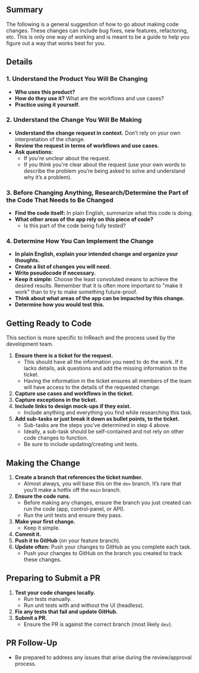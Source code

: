 ## Summary
The following is a general suggestion of how to go about making code changes. These changes can include bug fixes, new features, refactoring, etc. This is only one way of working and is meant to be a guide to help you figure out a way that works best for you.

## Details

### 1. Understand the Product You Will Be Changing
- **Who uses this product?**
- **How do they use it?** What are the workflows and use cases?
- **Practice using it yourself.**

### 2. Understand the Change You Will Be Making
- **Understand the change request in context.** Don’t rely on your own interpretation of the change.
- **Review the request in terms of workflows and use cases.**
- **Ask questions:**
  - If you're unclear about the request.
  - If you think you're clear about the request (use your own words to describe the problem you’re being asked to solve and understand why it’s a problem).

### 3. Before Changing Anything, Research/Determine the Part of the Code That Needs to Be Changed
- **Find the code itself:** In plain English, summarize what this code is doing.
- **What other areas of the app rely on this piece of code?**
  - Is this part of the code being fully tested?

### 4. Determine How You Can Implement the Change
- **In plain English, explain your intended change and organize your thoughts.**
- **Create a list of changes you will need.**
- **Write pseudocode if necessary.**
- **Keep it simple:** Choose the least convoluted means to achieve the desired results. Remember that it is often more important to "make it work" than to try to make something future-proof.
- **Think about what areas of the app can be impacted by this change.**
- **Determine how you would test this.**

## Getting Ready to Code
This section is more specific to InReach and the process used by the development team.

1. **Ensure there is a ticket for the request.**
   - This should have all the information you need to do the work. If it lacks details, ask questions and add the missing information to the ticket.
   - Having the information in the ticket ensures all members of the team will have access to the details of the requested change.
2. **Capture use cases and workflows in the ticket.**
3. **Capture exceptions in the ticket.**
4. **Include links to design mock-ups if they exist.**
   - Include anything and everything you find while researching this task.
5. **Add sub-tasks or just break it down as bullet points, to the ticket.**
   - Sub-tasks are the steps you've determined in step 4 above.
   - Ideally, a sub-task should be self-contained and not rely on other code changes to function.
   - Be sure to include updating/creating unit tests.

## Making the Change

1. **Create a branch that references the ticket number.**
   - Almost always, you will base this on the `dev` branch. It’s rare that you’ll make a hotfix off the `main` branch.
2. **Ensure the code runs.**
   - Before making any changes, ensure the branch you just created can run the code (app, control-panel, or API).
   - Run the unit tests and ensure they pass.
3. **Make your first change.**
   - Keep it simple.
4. **Commit it.**
5. **Push it to GitHub** (on your feature branch).
6. **Update often:** Push your changes to GitHub as you complete each task.
   - Push your changes to GitHub on the branch you created to track these changes.

## Preparing to Submit a PR

1. **Test your code changes locally.**
   - Run tests manually.
   - Run unit tests with and without the UI (headless).
2. **Fix any tests that fail and update GitHub.**
3. **Submit a PR.**
   - Ensure the PR is against the correct branch (most likely `dev`).

## PR Follow-Up

- Be prepared to address any issues that arise during the review/approval process.
